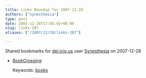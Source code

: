 ```yaml
---
title: Links Roundup for 2007-12-28
authors: ["synesthesia"]
type: post
date: 2007-12-28T17:05:02+00:00
slug: links-287 
aliases: ["/2007/12/28/links-287"]

---
```

Shared bookmarks for [del.icio.us][1] user  [Synesthesia][2] on 2007-12-28

  * [BookCrossing][3]:
  
       
    Keywords: [books][4]

 [1]: https://del.icio.us/
 [2]: https://del.icio.us/synesthesia
 [3]: https://www.bookcrossing.com/ "https://www.bookcrossing.com/"
 [4]: https://del.icio.us/synesthesia/books